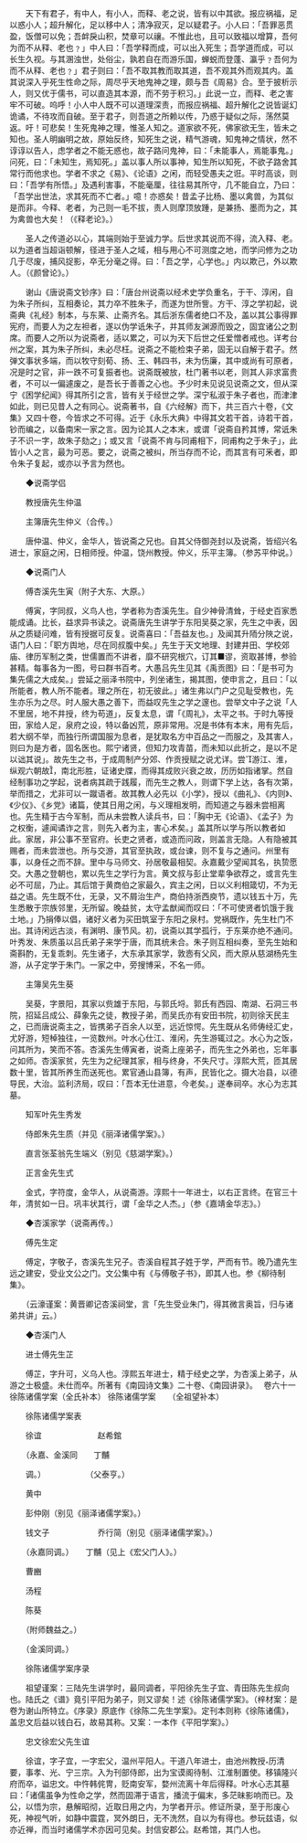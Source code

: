 <!-- { "loadSidebar": true } -->
　　天下有君子，有中人，有小人，而释、老之说，皆有以中其欲。报应祸福，足以惑小人；超升解化，足以移中人；清净寂灭，足以疑君子。小人曰：「吾罪恶贯盈，饭僧可以免；吾衅戾山积，焚章可以禳。不惟此也，且可以致福以增算，吾何为而不从释、老也﹖」中人曰：「吾学释而成，可以出入死生；吾学道而成，可以长生久视。与其溷浊世，处俗尘，孰若自在而游乐国，蝉蜕而登蓬、瀛乎﹖吾何为而不从释、老也﹖」君子则曰：「吾不取其教而取其道，吾不观其外而观其内。盖其说深入乎死生性命之际，周尽乎天地鬼神之理，颇与吾《周易》合。至于披析示人，则又优于儒书，可以直造其本源，而不劳于积习。」此说一立，而释、老之害牢不可破。呜呼！小人中人既不可以道理深责，而报应祸福、超升解化之说皆诞幻诡谲，不待攻而自破。至于君子，则吾道之所赖以传，乃惑于疑似之际，荡然莫返。吁！可悲矣！生死鬼神之理，惟圣人知之。道家欲不死，佛家欲无生，皆未之知也。圣人明幽明之故，原始反终，知死生之说，精气游魂，知鬼神之情状，然不谆谆以告人，虑学者之不能无惑也，故子路问鬼神，曰：「未能事人，焉能事鬼。」问死，曰：「未知生，焉知死。」盖以事人所以事神，知生所以知死，不欲子路舍其常行而他求也。学者不求之《易》、《论语》之闲，而轻受愚夫之诳。平时高谈，则曰：「吾学有所悟。」及遇利害事，不能毫厘，往往易其所守，几不能自立，乃曰：「吾学出世法，求其死而不亡者。」噫！亦惑矣！昔孟子比杨、墨以禽兽，为其似是而非。今释、老者，为己则一毛不拔，责人则摩顶放踵，是兼扬、墨而为之，其为禽兽也大矣！（《释老论》。）

　　圣人之传道必以心，其端则始于至诚力学。后世求其说而不得，流入释、老。以为道者当超诣顿解，径进于圣人之域，相与用心不可测度之地，而学问修为之功几于尽废，捕风捉影，卒无分毫之得。曰：「吾之学，心学也。」内以欺己，外以欺人。（《颜曾论》。）

　　谢山《唐说斋文钞序》曰：「唐台州说斋以经术史学负重名，于干、淳闲，自为朱子所纠，互相奏论，其力卒不胜朱子，而遂为世所訾。方干、淳之学初起，说斋典《礼经》制本，与东莱、止斋齐名。其后浙东儒者绝口不及，盖以其公事得罪宪府，而要人为之左袒者，遂以伪学诋朱子，并其师友渊源而毁之，固宜诸公之割席。而要人之所以为说斋者，适以累之，可以为天下后世之任爱憎者戒也。详考台州之案，其为朱子所纠，未必尽枉。说斋之不能检束子弟，固无以自解于君子。然弹文事状多端，而以牧守刻荀、扬、王、韩四书，未为伤廉，其中或尚有可原者，况是时之官，非一跌不可复振者也。说斋既被放，杜门著书以老，则其人非求富贵者，不可以一偏遽废之，是吾长于善善之心也。予少时未见说见说斋之文，但从深宁《困学纪闻》得其所引之言，皆有关于经世之学。深宁私淑于朱子者也，而津津如此，则已见昔人之有同心。说斋著书，自《六经解》而下，共三百六十卷，《文集》又四十卷，今皆求之不可得。近于《永乐大典》中得其文若干首，诗若干首，钞而编之，以备南宋一家之言。因为论其人之本末，或谓「说斋自矜其博，常诋朱子不识一字，故朱子劾之」；或又言「说斋不肯与同甫相下，同甫构之于朱子」，此皆小人之言，最为可恶。要之，说斋之被纠，所当存而不论，而其言有可釆者，即令朱子复起，或亦以予言为然也。

　　◆说斋学侣

　　教授唐先生仲温

　　主簿唐先生仲义（合传。）

　　唐仲温、仲义，金华人，皆说斋之兄也。自其父侍御尧封以及说斋，皆绍兴名进士，家庭之闲，日相师授。仲温，饶州教授。仲义，乐平主簿。（参苏平仲说。）

　　◆说斋门人

　　傅杏溪先生寅（附子大东、大原。）

　　傅寅，字同叔，义鸟人也，学者称为杏溪先生。自少神骨清耸，于经史百家悉能成诵。比长，益求异书读之。说斋唐先生讲学于东阳吴葵之家，先生之中表，因从之质疑问难，皆有授据可反复。说斋喜曰：「吾益友也。」及闻其升陑分陜之说，语门人曰：「职方舆地，尽在同叔腹中矣。」先生于天文地理、封建井田、学校郊庙、律历军制之类，世儒置而不讲者，靡不研究根穴，订其■谬，资取甚博，参验甚精。每事各为一图，号曰群书百考。大愚吕先生见其《禹贡图》曰：「是书可为集先儒之大成矣。」尝延之丽泽书院中，列坐诸生，揭其图，使申言之，且曰：「以所能者，教人所不能者。理之所在，初无彼此。」诸生弗以门户之见耻受教也，先生亦乐为之尽。时人服大愚之善下，而益叹先生之学之邃也。尝举文中子之说「人不里居，地不井授，终为苟道」，反复太息，谓「《周礼》，太平之书。于时九等授田，家给人足，泉府之设，特以备凶荒，原非常用。况是书体有本末，用有先后，若大纲不举，而独行所谓国服为息者，是犹取名方中百品之一而服之，及其害人，则曰为是方者，固名医也。熙宁诸贤，但知力攻青苗，而未知以此折之，是以不足以诎其说」。故先生之书，于成周制产分郊、作贡授赋之说尤详。尝游江、淮，纵观六朝故，南北形胜，证诸史牒，而得其成败兴衰之故，历历如指诸掌。然自经制事功之学起，说者病其疏于践履，而先生之教人，则谓下学上达，各有次第，举而措之，尤非可以一蹴语者。故其教人必先以《小学》，授以《曲礼》、《内则》、《少仪》、《乡党》诸篇，使其日用之闲，与义理相发明，而知道之与器未尝相离也。先生精于古今军制，而从未尝教人读兵书，曰：「胸中无《论语》、《孟子》为之权衡，遽闻谲诈之言，则先入者为主，害心术矣。」盖其所以学与所以教者如此。家居，非公事不至官府。长吏之贤者，或造而问政，则盖言无隐。人有隐被其赐者，而未尝泄也。所与交游，其官至执政，或台谏，则不复与之通问。州里有事，以身任之而不辞。里中与马师文、孙居敬最相契。永嘉戴少望闻其名，执贽愿交。大愚之登朝也，累以先生之学行为言。黄文叔与彭止堂辈争欲荐之，或言先生必不可屈，乃止。其后馆于黄商伯之家最久，宾主之闲，日以义利相箴切，不为无益之语。先生既不仕，无录，又不屑治生产，商伯持浙西庾节，遗以钱五十万，先生悉散于宗族邻里，无所留。晚益贫，太守孟猷闻而叹曰：「不可使贤者饥饿于我土地。」乃捐俸以倡，诸好义者为买田筑室于东阳之泉村。党祸既作，先生杜门不出。其诗闲远古淡，有渊明、康节风。初，说斋以其学孤行，于东莱亦绝不通问。叶秀发、朱质虽以吕氏弟子来学于唐，而其统未合。朱子则互相纠奏，至先生始和斋斟酌，无复乖刺。先生诸子，大东承其家学，敦悫有父风，而大原从慈湖杨先生游，从子定学于朱门。一家之中，旁搜博采，不名一师。

　　主簿吴先生葵

　　吴葵，字景阳，其家以赀雄于东阳，与郭氏埒。郭氏有西园、南湖、石洞三书院，招延吕成公、薛象先之徒，教授子弟，而吴氏亦有安田书院，初则徐天民主之，已而唐说斋主之，皆携弟子百余人以至，远近惊愕。先生既从名师俦经汇史，尤好游，短棹独往，一览数州。叶水心仕江、淮闲，先生游辄过之。水心为之饭，问其所为，笑而不答。杏溪先生傅寅者，说斋上座弟子，而先生之外弟也，忘年事之如师。杏溪家贫，先生为之纪理其家，相与终身，不失尺寸。淳熙大荒，匝其居数十里，皆其所养生而送死也。累官通山县簿，有声，民皆化之。摄大冶县，以德导民，大治。监利济局，叹曰：「吾本无仕进意，今老矣。」遂奉祠卒。水心为志其墓。

　　知军叶先生秀发

　　侍郎朱先生质（并见《丽泽诸儒学案》。）

　　直言张荃翁先生端义（别见《慈湖学案》。）

　　正言金先生式

　　金式，字符度，金华人，从说斋游。淳熙十一年进士，以右正言终。在官三十年，清贫如一日。巩丰状其行，谓「金华之人杰。」（参《嘉靖金华志》。）

　　◆杏溪家学（说斋再传。）

　　傅先生定

　　傅定，字敬子，杏溪先生兄子。杏溪自程其子姓于学，严而有节。晚乃遣先生远之建安，受业文公之门。文公集中有《与傅敬子书》，即其人也。参《柳待制集》。

　　（云濠谨案：黄晋卿记杏溪祠堂，言「先生受业朱门，得其微言奥旨，归与诸弟共讲」云。）

　　◆杏溪门人

　　进士傅先生芷

　　傅芷，字升可，义乌人也。淳熙五年进士，精于经史之学，为杏溪上弟子，从游之士极盛。未仕而卒。所著有《南园诗文集》二十卷、《南园讲录》。　
 卷六十一　徐陈诸儒学案（全氏补本）
徐陈诸儒学案　　（全祖望补本）

　　徐陈诸儒学案表

　　徐谊　　　　　　　赵希錧

　　（永嘉、金溪同　　丁黼

　　调。）　　　　　　（父泰亨。）

　　黄中

　　彭仲刚（别见《丽泽诸儒学案》。）

　　钱文子　　　　　　乔行简（别见《丽泽诸儒学案》。）

　　（永嘉同调。）　　丁黼（见上《宏父门人》。）

　　曹豳　

　　汤程

　　陈葵

　　（附师魏益之。）

　　（金溪同调。）

　　徐陈诸儒学案序录

　　祖望谨案：三陆先生讲学时，最同调者，平阳徐先生子宜、青田陈先生叔向也。陆氏之《谱》竟引平阳为弟子，则又谬矣！述《徐陈诸儒学案》。（梓材案：是卷为谢山所特立。《序录》原底作《徐陈二先生学案》。定刊本则称《徐陈诸儒》，盖忠文后益以钱白石，故易其称。又案：一本作《平阳学案》。）

　　忠文徐宏父先生谊

　　徐谊，字子宜，一字宏父，温州平阳人。干道八年进士，由池州教授历清要，事孝、光、宁三宗。入为刊部侍郎，出为宝谟阁待制、江淮制置使。移镇隆兴府而卒，谥忠文。中忤韩侂冑，贬南安军，婺州流离十年后得释。叶水心志其墓曰：「诸儒虽争为性命之学，然而固滞于语言，播流于偏末，多茫昧影响而已。及公，以悟为宗，悬解昭彻，近取日用之内，为学者开示。修证所录，至于形废心死，神视气听，如静中震霆，冥外朗日，无不洗然，自以为有得也。参玩兹语，似亦近禅，而当时诸儒学术亦因可见矣。封信安郡公。赵希馆，其门人也。

